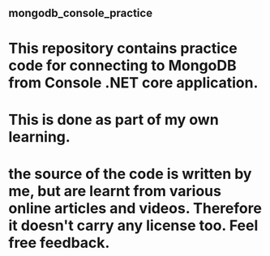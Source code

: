 ## mongodb_console_practice

# This repository contains practice code for connecting to MongoDB from Console .NET core application.

# This is done as part of my own learning.
# the source of the code is written by me, but are learnt from various online articles and videos. Therefore it doesn't carry any license too. Feel free feedback.
